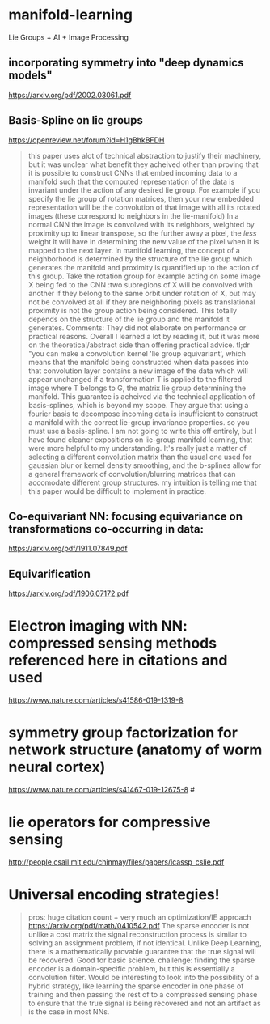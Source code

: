 # manifold-learning
Lie Groups + AI + Image Processing

## incorporating symmetry into "deep dynamics models"
https://arxiv.org/pdf/2002.03061.pdf

## Basis-Spline on lie groups
https://openreview.net/forum?id=H1gBhkBFDH
> this paper uses alot of technical abstraction to justify their machinery, but it was unclear what benefit
> they acheived other than proving that it is possible to construct CNNs that embed incoming data to a manifold
> such that the computed representation of the data is invariant under the action of any desired lie group.
> For example if you specify the lie group of rotation matrices, then your new embedded representation will
> be the convolution of that image with all its rotated images (these correspond to neighbors in the lie-manifold)
> In a normal CNN the image is convolved with its neighbors, weighted by proximity up to linear transpose, so
> the further away a pixel, the *less* weight it will have in determining the new value of the pixel when it is mapped
> to the next layer. In manifold learning, the concept of a neighborhood is determined by the structure of the
> lie group which generates the manifold and proximity is quantified up to the action of this group. Take
>  the rotation group for example acting on some image X being fed to the CNN :two subregions of X will be convolved with another if they belong to the same orbit under rotation of X, but
> may not be convolved at all if they are neighboring pixels as translational proximity is not the group action being considered. This totally depends on the structure of the lie group and the manifold it generates.
> Comments:
> They did not elaborate on performance or practical reasons. Overall I learned
> a lot by reading it, but it was more on the theoretical/abstract side than offering practical advice.
> tl;dr "you can make a convolution kernel 'lie group equivariant', which means that the manifold being constructed
> when data passes into that convolution layer contains a new image of the data which will appear unchanged if a transformation T is applied to the filtered image where T belongs to G, the matrix lie group determining the manifold.
> This guarantee is acheived via the technical application of basis-splines, which is beyond my scope. 
> They argue that using a fourier basis
> to decompose incoming data is insufficient to construct a manifold with the correct lie-group invariance properties. 
> so you must use a basis-spline. I am not going to write this off entirely, but I have found cleaner expositions on
> lie-group manifold learning, that were more helpful to my understanding. It's really just a matter of selecting a 
> different convolution matrix than the usual one used for gaussian blur or kernel density smoothing, and the b-splines
> allow for a general framework of convolution/blurring matrices that can accomodate different group structures. 
> my intuition is telling me that this paper would be difficult to implement in practice. 

## Co-equivariant NN: focusing equivariance on transformations co-occurring in data:
https://arxiv.org/pdf/1911.07849.pdf

## Equivarification
https://arxiv.org/pdf/1906.07172.pdf

# Electron imaging with NN: compressed sensing methods referenced here in citations and used #
https://www.nature.com/articles/s41586-019-1319-8
# symmetry group factorization for network structure (anatomy of worm neural cortex) #
https://www.nature.com/articles/s41467-019-12675-8 #
# lie operators for compressive sensing #
http://people.csail.mit.edu/chinmay/files/papers/icassp_cslie.pdf
# Universal encoding strategies! #
> pros: huge citation count + very much an optimization/IE approach
https://arxiv.org/pdf/math/0410542.pdf
> The sparse encoder is not unlike a cost matrix
> the signal reconstruction process
is similar to solving an assignment problem, if not identical.
> Unlike Deep Learning, there is a mathematically provable
guarantee that the true signal will be recovered. Good for basic science.
> challenge: finding the sparse encoder is a domain-specific problem, but this is essentially a convolution
 filter.
>Would be interesting to look into the possibility of a hybrid strategy, like learning the sparse encoder in one phase of training and then passing the rest of to a compressed sensing phase to ensure that the true signal is being recovered and not an artifact as is the case in most NNs. 

